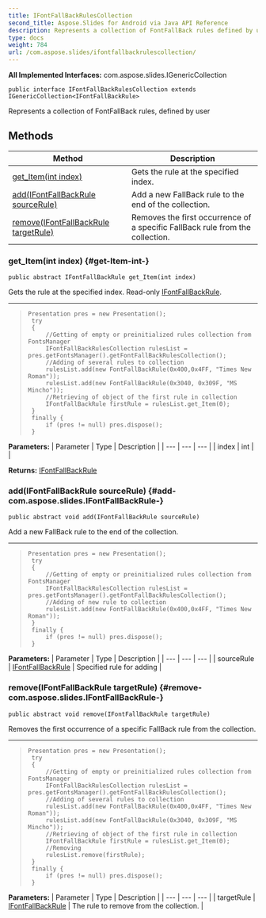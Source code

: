 ```yaml
---
title: IFontFallBackRulesCollection
second_title: Aspose.Slides for Android via Java API Reference
description: Represents a collection of FontFallBack rules defined by user
type: docs
weight: 784
url: /com.aspose.slides/ifontfallbackrulescollection/
---
```

**All Implemented Interfaces:**
com.aspose.slides.IGenericCollection
```
public interface IFontFallBackRulesCollection extends IGenericCollection<IFontFallBackRule>
```

Represents a collection of FontFallBack rules, defined by user
## Methods

| Method | Description |
| --- | --- |
| [get_Item(int index)](#get-Item-int-) | Gets the rule at the specified index. |
| [add(IFontFallBackRule sourceRule)](#add-com.aspose.slides.IFontFallBackRule-) | Add a new FallBack rule to the end of the collection. |
| [remove(IFontFallBackRule targetRule)](#remove-com.aspose.slides.IFontFallBackRule-) | Removes the first occurrence of a specific FallBack rule from the collection. |
### get_Item(int index) {#get-Item-int-}
```
public abstract IFontFallBackRule get_Item(int index)
```


Gets the rule at the specified index. Read-only [IFontFallBackRule](../../com.aspose.slides/ifontfallbackrule).

--------------------

> ```
> Presentation pres = new Presentation();
>  try
>  {
>      //Getting of empty or preinitialized rules collection from FontsManager
>      IFontFallBackRulesCollection rulesList = pres.getFontsManager().getFontFallBackRulesCollection();
>      //Adding of several rules to collection
>      rulesList.add(new FontFallBackRule(0x400,0x4FF, "Times New Roman"));
>      rulesList.add(new FontFallBackRule(0x3040, 0x309F, "MS Mincho"));
>      //Retrieving of object of the first rule in collection
>      IFontFallBackRule firstRule = rulesList.get_Item(0);
>  }
>  finally {
>      if (pres != null) pres.dispose();
>  }
> ```

**Parameters:**
| Parameter | Type | Description |
| --- | --- | --- |
| index | int |  |

**Returns:**
[IFontFallBackRule](../../com.aspose.slides/ifontfallbackrule)
### add(IFontFallBackRule sourceRule) {#add-com.aspose.slides.IFontFallBackRule-}
```
public abstract void add(IFontFallBackRule sourceRule)
```


Add a new FallBack rule to the end of the collection.

--------------------

> ```
> Presentation pres = new Presentation();
>  try
>  {
>      //Getting of empty or preinitialized rules collection from FontsManager
>      IFontFallBackRulesCollection rulesList = pres.getFontsManager().getFontFallBackRulesCollection();
>      //Adding of new rule to collection
>      rulesList.add(new FontFallBackRule(0x400,0x4FF, "Times New Roman"));
>  }
>  finally {
>      if (pres != null) pres.dispose();
>  }
> ```

**Parameters:**
| Parameter | Type | Description |
| --- | --- | --- |
| sourceRule | [IFontFallBackRule](../../com.aspose.slides/ifontfallbackrule) | Specified rule for adding |

### remove(IFontFallBackRule targetRule) {#remove-com.aspose.slides.IFontFallBackRule-}
```
public abstract void remove(IFontFallBackRule targetRule)
```


Removes the first occurrence of a specific FallBack rule from the collection.

--------------------

> ```
> Presentation pres = new Presentation();
>  try
>  {
>      //Getting of empty or preinitialized rules collection from FontsManager
>      IFontFallBackRulesCollection rulesList = pres.getFontsManager().getFontFallBackRulesCollection();
>      //Adding of several rules to collection
>      rulesList.add(new FontFallBackRule(0x400,0x4FF, "Times New Roman"));
>      rulesList.add(new FontFallBackRule(0x3040, 0x309F, "MS Mincho"));
>      //Retrieving of object of the first rule in collection
>      IFontFallBackRule firstRule = rulesList.get_Item(0);
>      //Removing 
>      rulesList.remove(firstRule);
>  }
>  finally {
>      if (pres != null) pres.dispose();
>  }
> ```

**Parameters:**
| Parameter | Type | Description |
| --- | --- | --- |
| targetRule | [IFontFallBackRule](../../com.aspose.slides/ifontfallbackrule) | The rule to remove from the collection. |

